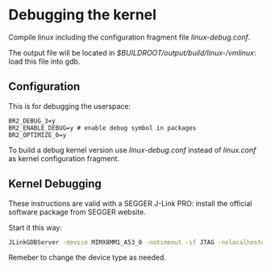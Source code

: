 # Debugging the kernel

Compile linux including the configuration fragment file *linux-debug.conf*.

The output file will be located in *$BUILDROOT/output/build/linux-<hash>/vmlinux*: load this file into gdb.

## Configuration

This is for debugging the userspace:

```
BR2_DEBUG_3=y
BR2_ENABLE_DEBUG=y # enable debug symbol in packages
BR2_OPTIMIZE_0=y
```

To build a debug kernel version use *linux-debug.conf* instead of *linux.conf* as kernel configuration fragment.

## Kernel Debugging

These instructions are valid with a SEGGER J-Link PRO: install the official software package from SEGGER website.

Start it this way:

```sh
JLinkGDBServer -device MIMX8MM1_A53_0 -notimeout -if JTAG -nolocalhostonly
```

Remeber to change the device type as needed.

